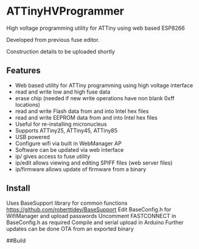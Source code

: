 # ATTinyHVProgrammer
High voltage programming utility for ATTiny using web based ESP8266

Developed from previous fuse editor.

Construction details to be uploaded shortly

## Features
- Web based utility for ATTiny programming using high voltage interface
- read and write low and high fuse data
- erase chip (needed if new write operations have non blank 0xff locations)
- read and write Flash data from and into Intel hex files
- read and write EEPROM data from and into Intel hex files
- Useful for re-installing micronucleus
- Supports ATTiny25, ATTiny45, ATTiny85
- USB powered
- Configure wifi via built in WebManager AP
- Software can be updated via web interface
- ip/ gives access to fuse utility
- ip/edit allows viewing and editing SPIFF files (web server files)
- ip/firmware allows update of firmware from a binary

## Install
Uses BaseSupport library for common functions https://github.com/roberttidey/BaseSupport
Edit BaseConfig.h for WifiManager and upload passwords
Uncomment FASTCONNECT in BaseConfig.h as required
Compile and serial upload in Arduino
Further updates can be done OTA from an exported binary

##Build







